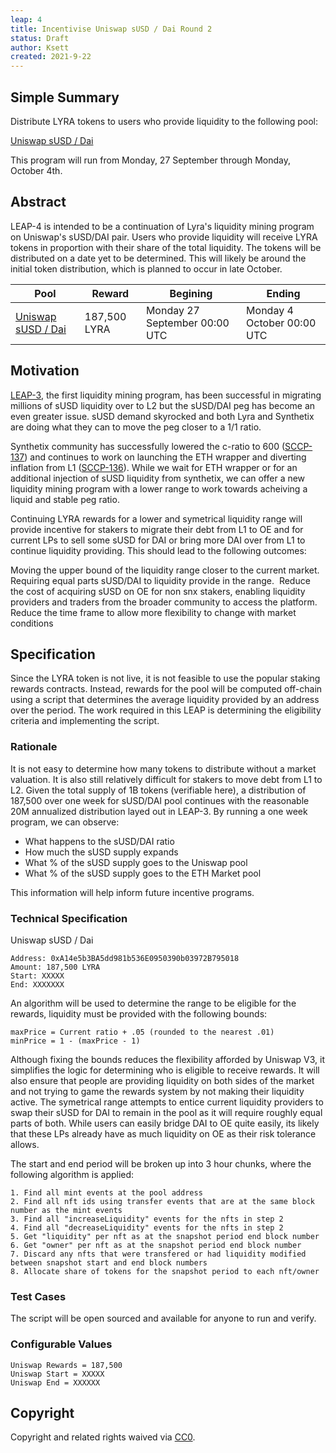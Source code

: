 ```yaml
---
leap: 4
title: Incentivise Uniswap sUSD / Dai Round 2
status: Draft
author: Ksett
created: 2021-9-22
---
```


<!--You can leave these HTML comments in your merged LEAP and delete the visible duplicate text guides, they will not appear and may be helpful to refer to if you edit it again. This is the suggested template for new LEAPs. Note that a LEAP number will be assigned by an editor. When opening a pull request to submit your LEAP, please use an abbreviated title in the filename, `leap-draft_title_abbrev.md`. The title should be 44 characters or less.-->

## Simple Summary
Distribute LYRA tokens to users who provide liquidity to the following pool:

[Uniswap sUSD / Dai](https://optimistic.etherscan.io/address/0xa14e5b3ba5dd981b536e0950390b03972b795018)

This program will run from Monday, 27 September through Monday, October 4th.

## Abstract
<!--A short (~200 word) description of the proposed change, the abstract should clearly describe the proposed change. This is what *will* be done if the LEAP is implemented, not *why* it should be done or *how* it will be done. If the LEAP proposes deploying a new contract, write, "we propose to deploy a new contract that will do x".-->
LEAP-4 is intended to be a continuation of Lyra's liquidity mining program on Uniswap's sUSD/DAI pair.  Users who provide liquidity will receive LYRA tokens in proportion with
their share of the total liquidity. The tokens will be distributed on a date yet to be determined. This will likely be around the initial token distribution, which is planned to
occur in late October.

| Pool          | Reward        | Begining         | Ending           |
| ------------- | ------------- | ---------------- | ---------------- |
| [Uniswap sUSD / Dai](https://optimistic.etherscan.io/address/0xa14e5b3ba5dd981b536e0950390b03972b795018)| 187,500 LYRA | Monday 27 September 00:00 UTC | Monday 4 October 00:00 UTC |


## Motivation
<!--This is the problem statement. This is the *why* of the LEAP. It should clearly explain *why* the current state of the protocol is inadequate.  It is critical that you explain *why* the change is needed, if the LEAP proposes changing how something is calculated, you must address *why* the current calculation is innaccurate or wrong. This is not the place to describe how the LEAP will address the issue!-->
[LEAP-3](https://leaps.lyra.finance/leaps/leap-3/), the first liquidity mining program, has been successful in migrating millions of sUSD liquidity over to L2 but the sUSD/DAI
peg has become an even greater issue.  sUSD demand skyrocked and both Lyra and Synthetix are doing what they can to move the peg closer to a 1/1 ratio.

Synthetix community has successfully lowered the c-ratio to 600 ([SCCP-137](https://sips.synthetix.io/sccp/sccp-137/)) and continues to work on launching the ETH wrapper and
diverting inflation from L1 ([SCCP-136](https://sips.synthetix.io/sccp/sccp-137/)).  While we wait for ETH wrapper or for an additional injection of sUSD liquidity from
synthetix, we can offer a new liquidity mining program with a lower range to work towards acheiving a liquid and stable peg ratio.  

Continuing LYRA rewards for a lower and symetrical liquidity range will provide incentive for stakers to migrate their debt from L1 to OE and for current LPs to sell some sUSD
for DAI or bring more DAI over from L1 to continue liquidity providing. This should lead to the following outcomes:

Moving the upper bound of the liquidity range closer to the current market. 
Requiring equal parts sUSD/DAI to liquidity provide in the range. 
Reduce the cost of acquiring sUSD on OE for non snx stakers, enabling liquidity providers and traders from the broader community to access the platform. 
Reduce the time frame to allow more flexibility to change with market conditions 


## Specification
<!--The specification should describe the syntax and semantics of any new feature, there are five sections

### Overview
<!--This is a high level overview of *how* the LEAP will solve the problem. The overview should clearly describe how the new feature will be implemented.-->

Since the LYRA token is not live, it is not feasible to use the popular staking rewards contracts. Instead, rewards for the pool will be computed off-chain using a script that
determines the average liquidity provided by an address over the period. The work required in this LEAP is determining the eligibility criteria and implementing the script.

### Rationale
<!--This is where you explain the reasoning behind how you propose to solve the problem. Why did you propose to implement the change in this way, what were the considerations and trade-offs. The rationale fleshes out what motivated the design and why particular design decisions were made. It should describe alternate designs that were considered and related work. The rationale may also provide evidence of consensus within the community, and should discuss important objections or concerns raised during discussion.-->


It is not easy to determine how many tokens to distribute without a market valuation. It is also still relatively difficult for stakers to move debt from L1 to L2. Given the
total supply of 1B tokens (verifiable here), a distribution of 187,500 over one week for sUSD/DAI pool continues with the reasonable 20M annualized distribution layed out in
LEAP-3. By running a one week program, we can observe:

- What happens to the sUSD/DAI ratio 
- How much the sUSD supply expands 
- What % of the sUSD supply goes to the Uniswap pool 
- What % of the sUSD supply goes to the ETH Market pool 

This information will help inform future incentive programs.

### Technical Specification
<!--The technical specification should outline the public API of the changes proposed. That is, changes to any of the interfaces Lyra currently exposes or the creations of new ones.-->


Uniswap sUSD / Dai
```
Address: 0xA14e5b3BA5dd981b536E0950390b03972B795018
Amount: 187,500 LYRA
Start: XXXXX
End: XXXXXXX
```

An algorithm will be used to determine the range to be eligible for the rewards, liquidity must be provided with the following bounds:
```
maxPrice = Current ratio + .05 (rounded to the nearest .01)
minPrice = 1 - (maxPrice - 1)
```

Although fixing the bounds reduces the flexibility afforded by Uniswap V3, it simplifies the logic for determining who is eligible to receive rewards. It will also ensure that
people are providing liquidity on both sides of the market and not trying to game the rewards system by not making their liquidity active. The symetrical range attempts to
entice current liquidity providers to swap their sUSD for DAI to remain in the pool as it will require roughly equal parts of both.  While users can easily bridge DAI to OE
quite easily, its likely that these LPs already have as much liquidity on OE as their risk tolerance allows. 

The start and end period will be broken up into 3 hour chunks, where the following algorithm is applied:
```
1. Find all mint events at the pool address
2. Find all nft ids using transfer events that are at the same block number as the mint events
3. Find all "increaseLiquidity" events for the nfts in step 2
4. Find all "decreaseLiquidity" events for the nfts in step 2
5. Get "liquidity" per nft as at the snapshot period end block number
6. Get "owner" per nft as at the snapshot period end block number
7. Discard any nfts that were transfered or had liquidity modified between snapshot start and end block numbers
8. Allocate share of tokens for the snapshot period to each nft/owner
```

### Test Cases
<!--Test cases for an implementation are mandatory for LEAPs but can be included with the implementation..-->

The script will be open sourced and available for anyone to run and verify.

### Configurable Values
<!--Please list all values configurable under this implementation.-->

```
Uniswap Rewards = 187,500
Uniswap Start = XXXXX
Uniswap End = XXXXXX
```






## Copyright
Copyright and related rights waived via [CC0](https://creativecommons.org/publicdomain/zero/1.0/).
